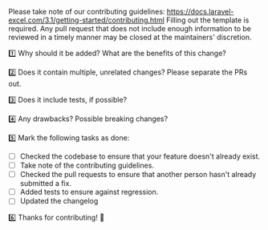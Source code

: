 Please take note of our contributing guidelines: https://docs.laravel-excel.com/3.1/getting-started/contributing.html
Filling out the template is required. Any pull request that does not include enough information to be reviewed in a timely manner may be closed at the maintainers' discretion.

1️⃣  Why should it be added? What are the benefits of this change?

2️⃣  Does it contain multiple, unrelated changes? Please separate the PRs out.

3️⃣  Does it include tests, if possible?

4️⃣  Any drawbacks? Possible breaking changes?

5️⃣  Mark the following tasks as done:

- [ ] Checked the codebase to ensure that your feature doesn't already exist.
- [ ] Take note of the contributing guidelines.
- [ ] Checked the pull requests to ensure that another person hasn't already submitted a fix.
- [ ] Added tests to ensure against regression.
- [ ] Updated the changelog

6️⃣  Thanks for contributing! 🙌
